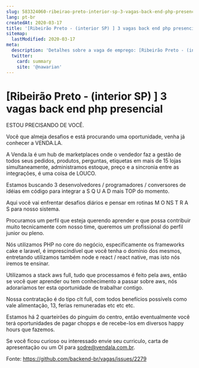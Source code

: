 ```yaml
---
slug: 583324060-ribeirao-preto-interior-sp-3-vagas-back-end-php-presencial
lang: pt-br
createdAt: 2020-03-17
title: '[Ribeirão Preto - (interior SP) ] 3 vagas back end php presencial - Vaga de Emprego'
sitemap:
  lastModified: 2020-03-17
meta:
  description: 'Detalhes sobre a vaga de emprego: [Ribeirão Preto - (interior SP) ] 3 vagas back end php presencial'
  twitter:
    card: summary
    site: '@nawarian'
---
```


# [Ribeirão Preto - (interior SP) ] 3 vagas back end php presencial

ESTOU PRECISANDO DE VOCÊ.

Você que almeja desafios e está procurando uma oportunidade, venha já conhecer a VENDA.LA.

A Venda.la é um hub de marketplaces onde o vendedor faz a gestão de todos seus pedidos, produtos, perguntas, etiquetas em mais de 15 lojas simultaneamente, administramos estoque, preço e a sincronia entre as integrações, é uma coisa de LOUCO.

Estamos buscando 3 desenvolvedores / programadores / conversores de idéias em código para integrar a S Q U A D mais TOP do momento.

Aqui você vai enfrentar desafios diários e pensar em rotinas M O NS T R A S para nosso sistema.

Procuramos um perfil que esteja querendo aprender e que possa contribuir muito tecnicamente com nosso time, queremos um profissional do perfil junior ou pleno.

Nós utilizamos PHP no core do negócio, especificamente os frameworks cake e laravel, é imprescindível que você tenha o domínio dos mesmos, entretando utilizamos também node e react / react native, mas isto nós iremos te ensinar.

Utilizamos a stack aws full, tudo que processamos é feito pela aws, então se você quer aprender ou tem conhecimento a passar sobre aws, nós adorariamos ter esta oportunidade de trabalhar contigo.

Nossa contratação é do tipo clt full, com todos benefícios possívels como vale alimentação, 13, ferias remuneradas etc etc etc.

Estamos há 2 quarteirões do pinguim do centro, então eventualmente você terá oportunidades de pagar chopps e de recebe-los em diversos happy hours que fazemos.

Se você ficou curioso ou interessado envie seu curriculo, carta de apresentação ou um OI para sodre@vendala.com.br.


Fonte: https://github.com/backend-br/vagas/issues/2279